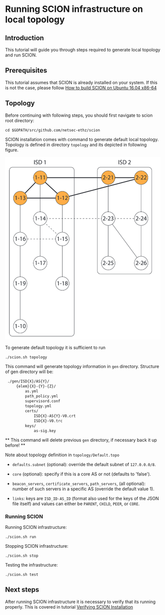 # Running SCION infrastructure on local topology 

## Introduction

This tutorial will guide you through steps required to generate local topology and run SCION. 

## Prerequisites

This tutorial assumes that SCION is already installed on your system. If this is not the case, please follow [How to build SCION on Ubuntu 16.04 x86-64](ubuntu_x86_build)

## Topology

Before continuing with following steps, you should first navigate to scion root directory:

```shell
cd $GOPATH/src/github.com/netsec-ethz/scion
```

SCION installation comes with command to generate default local topology. Topology is defined in directory `topology` and its depicted in following figure.

![Default topology](/images/default_topology.png)

To generate default topology it is sufficient to run

```shell
./scion.sh topology
```

This command will generate topology information in `gen` directory. Structure of gen directory will be:

```
 ./gen/ISD{X}/AS{Y}/
     {elem}{X}-{Y}-{Z}/
         as.yml
         path_policy.yml
         supervisord.conf
         topology.yml
         certs/
             ISD{X}-AS{Y}-V0.crt
             ISD{X}-V0.trc
         keys/
             as-sig.key
```

** This command will delete previous `gen` directory, if necessary back it up before! **

Note about topology definition in `topology/Default.topo`

* `defaults.subnet` (optional): override the default subnet of `127.0.0.0/8`.

* `core` (optional): specify if this is a core AS or not (defaults to 'false').

* `beacon_servers`, `certificate_servers`, `path_servers`, (all optional):
  number of such servers in a specific AS (override the default value 1).

* `links`: keys are `ISD_ID-AS_ID` (format also used for the keys of the JSON
  file itself) and values can either be `PARENT`, `CHILD`, `PEER`, or
  `CORE`.


### Running SCION

Running SCION infrastructure:

```shell
./scion.sh run
```

Stopping SCION infrastructure:

```shell
./scion.sh stop
```

Testing the infrastructure:

```shell
./scion.sh test
```

## Next steps

After running SCION infrastructure it is necessary to verify that its running properly. This is covered in tutorial [Verifying SCION Installation](/general_scion_configuration/verifying_scion_installation)